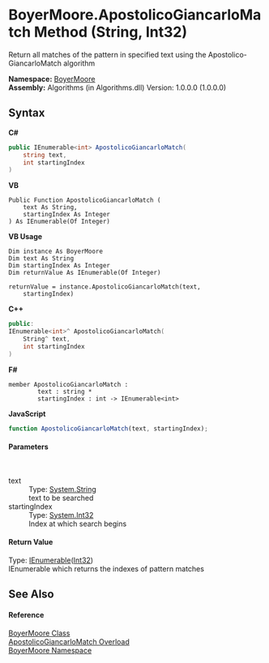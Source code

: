 # BoyerMoore.ApostolicoGiancarloMatch Method (String, Int32)
 

Return all matches of the pattern in specified text using the Apostolico-GiancarloMatch algorithm

**Namespace:**&nbsp;<a href="71aac8e1-3159-96a7-d7cc-16f841dec445">BoyerMoore</a><br />**Assembly:**&nbsp;Algorithms (in Algorithms.dll) Version: 1.0.0.0 (1.0.0.0)

## Syntax

**C#**<br />
``` C#
public IEnumerable<int> ApostolicoGiancarloMatch(
	string text,
	int startingIndex
)
```

**VB**<br />
``` VB
Public Function ApostolicoGiancarloMatch ( 
	text As String,
	startingIndex As Integer
) As IEnumerable(Of Integer)
```

**VB Usage**<br />
``` VB Usage
Dim instance As BoyerMoore
Dim text As String
Dim startingIndex As Integer
Dim returnValue As IEnumerable(Of Integer)

returnValue = instance.ApostolicoGiancarloMatch(text, 
	startingIndex)
```

**C++**<br />
``` C++
public:
IEnumerable<int>^ ApostolicoGiancarloMatch(
	String^ text, 
	int startingIndex
)
```

**F#**<br />
``` F#
member ApostolicoGiancarloMatch : 
        text : string * 
        startingIndex : int -> IEnumerable<int> 

```

**JavaScript**<br />
``` JavaScript
function ApostolicoGiancarloMatch(text, startingIndex);
```


#### Parameters
&nbsp;<dl><dt>text</dt><dd>Type: <a href="http://msdn2.microsoft.com/en-us/library/s1wwdcbf" target="_blank">System.String</a><br />text to be searched</dd><dt>startingIndex</dt><dd>Type: <a href="http://msdn2.microsoft.com/en-us/library/td2s409d" target="_blank">System.Int32</a><br />Index at which search begins</dd></dl>

#### Return Value
Type: <a href="http://msdn2.microsoft.com/en-us/library/9eekhta0" target="_blank">IEnumerable</a>(<a href="http://msdn2.microsoft.com/en-us/library/td2s409d" target="_blank">Int32</a>)<br />IEnumerable which returns the indexes of pattern matches

## See Also


#### Reference
<a href="96315529-98e0-e49f-22ac-1994c21731a6">BoyerMoore Class</a><br /><a href="65ecec53-f6f9-d2f5-fdf7-3fa0ef914540">ApostolicoGiancarloMatch Overload</a><br /><a href="71aac8e1-3159-96a7-d7cc-16f841dec445">BoyerMoore Namespace</a><br />